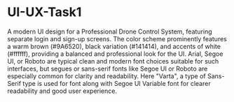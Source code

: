 # UI-UX-Task1
A modern UI design for a Professional Drone Control System, featuring separate login and sign-up screens.
The color scheme prominently features a warm brown (#9A6520), black variation (#141414), and accents of white (#ffffff), providing a balanced and professional look for the UI. 
Arial, Segoe UI, or Roboto are typical clean and modern font choices suitable for such interfaces, but segues or sans-serif fonts like Segoe UI or Roboto are especially common for clarity and readability. 
Here "Varta", a type of Sans- Serif type is used for font along with Segoe UI Variable font for clearer readability and good user experience.

